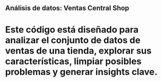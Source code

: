 

## Análisis de datos: Ventas Central Shop
# Este código está diseñado para analizar el conjunto de datos de ventas de una tienda, explorar sus características, limpiar posibles problemas y generar insights clave.
